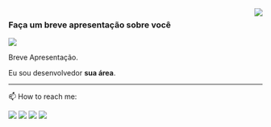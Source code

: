 
<img align='right' src="https://github-readme-stats.vercel.app/api?username=brunossantana&show_icons=true&theme=ayu-mirage&cache_seconds=2300">

### Faça um breve apresentação sobre você

<img src="https://img.shields.io/static/v1?label=Overview&message=BRUNO/SANTANA&color=f8efd4&style=for-the-badge&logo=GitHub">


<p>

Breve Apresentação.<br/>

Eu sou desenvolvedor **sua área**.


</p>
<hr>



<!-- <a href="https://github.com/brunossantana/github-readme-stats">
  <img align="center" src="https://github-readme-stats.vercel.app/api?username=brunossantana&show_icons=true&theme=ayu-mirage" />
</a>
<a href="https://github.com/anuraghazra/github-readme-stats">
  <img align="center" src="https://github-readme-stats.vercel.app/api/top-langs/?username=anuraghazra&layout=compact" />
</a> -->

📫 How to reach me:

<a href="https://linkedin.com/in/bruno-santanas"><img src="https://img.shields.io/badge/linkedin-0077B5.svg?style=for-the-badge&logo=linkedin&logoColor=white"></a>
<a href="https://instagram.com/brunoosouzas"><img src="https://img.shields.io/badge/instagram-E4405F.svg?style=for-the-badge&logo=instagram&logoColor=white"></a>
<a href="mailto:brunoosouza15@gmail.com"><img src="https://img.shields.io/badge/e‑mail-D14836.svg?style=for-the-badge&logo=GMail&logoColor=white"></a>
<a href="mailto:brunoosouza15@gmail.com"><img src="https://img.shields.io/badge/e‑mail-D14836.svg?style=for-the-badge&logo=GMail&logoColor=white"></a>

<!--

[![Twitter Badge](https://img.shields.io/badge/-@brunoossantana-1ca0f1?style=flat-square&labelColor=1ca0f1&logo=twitter&logoColor=white&link=https://twitter.com/brunoossantana)](https://twitter.com/brunoossantana) 


 links -->




